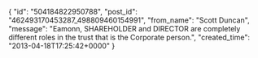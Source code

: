  {
   "id": "504184822950788",
   "post_id": "462493170453287_498809460154991",
   "from_name": "Scott Duncan",
   "message": "Eamonn, SHAREHOLDER and DIRECTOR are completely different roles in the trust that is the Corporate person.",
   "created_time": "2013-04-18T17:25:42+0000"
 }
